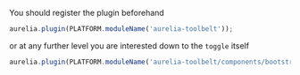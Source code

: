 You should register the plugin beforehand

```js
aurelia.plugin(PLATFORM.moduleName('aurelia-toolbelt'));
```
or at any further level you are interested down to the ```toggle``` itself
```js
aurelia.plugin(PLATFORM.moduleName('aurelia-toolbelt/components/bootstrap/toggle'));
```
